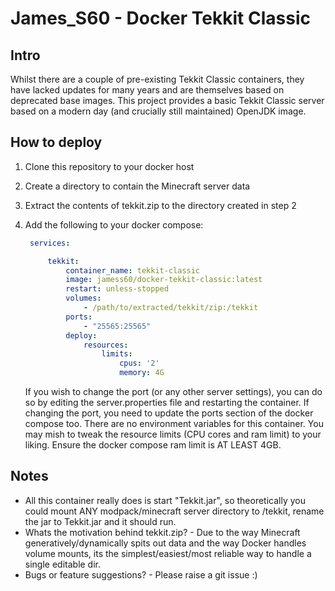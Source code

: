 # James_S60 - Docker Tekkit Classic 

## Intro

Whilst there are a couple of pre-existing Tekkit Classic containers, they have lacked updates for many years and are themselves based on deprecated base images. This project provides a basic Tekkit Classic server based on a modern day (and crucially still maintained) OpenJDK image. 

## How to deploy

1. Clone this repository to your docker host 

2. Create a directory to contain the Minecraft server data 

3. Extract the contents of tekkit.zip to the directory created in step 2

4. Add the following to your docker compose:

   ```yaml
    services:
   
        tekkit:
            container_name: tekkit-classic
            image: jamess60/docker-tekkit-classic:latest
            restart: unless-stopped
            volumes: 
                - /path/to/extracted/tekkit/zip:/tekkit
            ports:
                - "25565:25565"
            deploy:
                resources:
                    limits:
                        cpus: '2'
                        memory: 4G
   
   ```

   If you wish to change the port (or any other server settings), you can do so by editing the server.properties file and restarting the container. If changing the port, you need to update the ports section of the docker compose too. There are no environment variables for this container. You may mish to tweak the resource limits (CPU cores and ram limit) to your liking. Ensure the docker compose ram limit is AT LEAST 4GB. 



## Notes

- All this container really does is start "Tekkit.jar", so theoretically you could mount ANY modpack/minecraft server directory to /tekkit, rename the jar to Tekkit.jar and it should run. 
- Whats the motivation behind tekkit.zip? - Due to the way Minecraft generatively/dynamically spits out data and the way Docker handles volume mounts, its the simplest/easiest/most reliable way to handle a single editable dir. 
- Bugs or feature suggestions? - Please raise a git issue :) 
